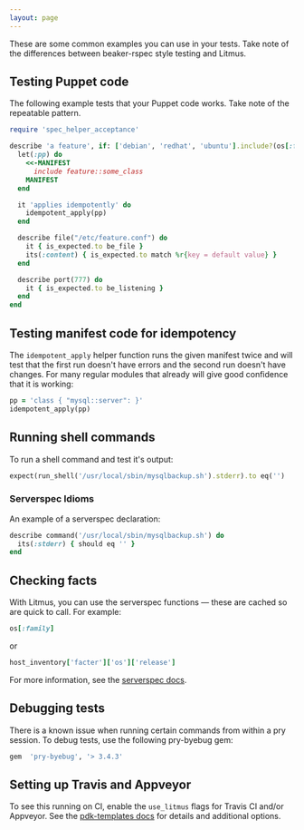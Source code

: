 ```yaml
---
layout: page
---
```


These are some common examples you can use in your tests. Take note of the differences between beaker-rspec style testing and Litmus.

## Testing Puppet code

The following example tests that your Puppet code works. Take note of the repeatable pattern.

```ruby
require 'spec_helper_acceptance'

describe 'a feature', if: ['debian', 'redhat', 'ubuntu'].include?(os[:family]) do
  let(:pp) do
    <<-MANIFEST
      include feature::some_class
    MANIFEST
  end

  it 'applies idempotently' do
    idempotent_apply(pp)
  end

  describe file("/etc/feature.conf") do
    it { is_expected.to be_file }
    its(:content) { is_expected.to match %r{key = default value} }
  end

  describe port(777) do
    it { is_expected.to be_listening }
  end
end
```

## Testing manifest code for idempotency

The `idempotent_apply` helper function runs the given manifest twice and will test that the first run doesn't have errors and the second run doesn't have changes. For many regular modules that already will give good confidence that it is working:

```ruby
pp = 'class { "mysql::server": }'
idempotent_apply(pp)
```

## Running shell commands

To run a shell command and test it's output:

```ruby
expect(run_shell('/usr/local/sbin/mysqlbackup.sh').stderr).to eq('')
```

### Serverspec Idioms

An example of a serverspec declaration:

```ruby
describe command('/usr/local/sbin/mysqlbackup.sh') do
  its(:stderr) { should eq '' }
end
```

## Checking facts

With Litmus, you can use the serverspec functions — these are cached so are quick to call. For example:

```ruby
os[:family]
```

or

```ruby
host_inventory['facter']['os']['release']
```

For more information, see the [serverspec docs](https://serverspec.org/host_inventory.html).

## Debugging tests

There is a known issue when running certain commands from within a pry session. To debug tests, use the following pry-byebug gem:

```ruby
gem  'pry-byebug', '> 3.4.3'
```

## Setting up Travis and Appveyor

To see this running on CI, enable the `use_litmus` flags for Travis CI and/or Appveyor. See the [pdk-templates docs](https://github.com/puppetlabs/pdk-templates#travisyml) for details and additional options.
